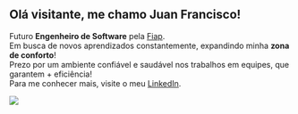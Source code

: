 <!-- Apresentação -->
## Olá visitante, me chamo Juan Francisco!

Futuro **Engenheiro de Software** pela [Fiap](https://www.fiap.com.br).<br/>
Em busca de novos aprendizados constantemente, expandindo minha **zona de conforto**!<br/>
Prezo por um ambiente confiável e saudável nos trabalhos em equipes, que garantem + eficiência!<br/>
Para me conhecer mais, visite o meu [LinkedIn](www.linkedin.com/in/juan-muradas).<br/>

[![](https://github-readme-stats.vercel.app/api?username=oojjuan&theme=github_dark&hide_border=false&include_all_commits=true&count_private=true&show_icons=true)](https://github.com/anuraghazra/github-readme-stats)

